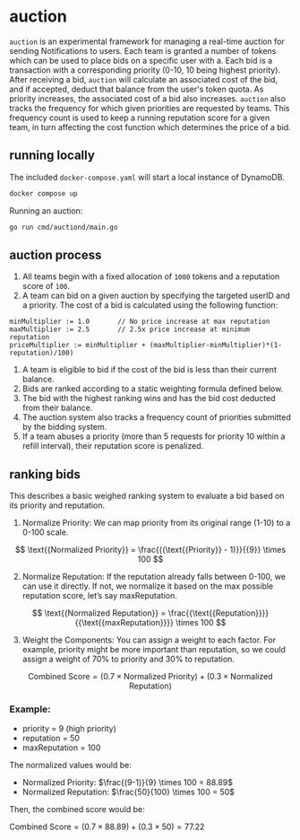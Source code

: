 # auction

`auction` is an experimental framework for managing a real-time auction for
sending Notifications to users. Each team is granted a number of tokens which
can be used to place bids on a specific user with a. Each bid is a transaction with
a corresponding priority (0-10, 10 being highest priority). After receiving
a bid, `auction` will calculate an associated cost of the bid, and if accepted,
deduct that balance from the user's token quota. As priority increases, the
associated cost of a bid also increases. `auction` also tracks the
frequency for which given priorities are requested by teams. This frequency
count is used to keep a running reputation score for a given team, in turn
affecting the cost function which determines the price of a bid.

## running locally

The included `docker-compose.yaml` will start a local instance of DynamoDB.

```bash
docker compose up
```

Running an auction:
```bash
go run cmd/auctiond/main.go
```

## auction process
1. All teams begin with a fixed allocation of `1000` tokens and a reputation
   score of `100`.
1. A team can bid on a given auction by specifying the targeted userID and
   a priority. The cost of a bid is calculated using the following function:

```
minMultiplier := 1.0       // No price increase at max reputation
maxMultiplier := 2.5       // 2.5x price increase at minimum reputation
priceMultiplier := minMultiplier + (maxMultiplier-minMultiplier)*(1-reputation)/100)
```
1. A team is eligible to bid if the cost of the bid is less than their current balance.
1. Bids are ranked according to a static weighting formula defined below.
1. The bid with the highest ranking wins and has the bid cost deducted from their balance.
1. The auction system also tracks a frequency count of priorities submitted by the bidding system.
1. If a team abuses a priority (more than 5 requests for priority 10 within a refill interval),
   their reputation score is penalized.

## ranking bids

This describes a basic weighed ranking system to evaluate a bid based on its priority and reputation.

1.	Normalize Priority:
We can map priority from its original range (1-10) to a 0-100 scale.

$$
\text{{Normalized Priority}} = \frac{{(\text{{Priority}} - 1)}}{{9}} \times 100
$$

2.	Normalize Reputation:
If the reputation already falls between 0-100, we can use it directly. If not, we normalize it based on the max possible reputation score, let’s say maxReputation.

$$
\text{{Normalized Reputation}} = \frac{{\text{{Reputation}}}}{{\text{{maxReputation}}}} \times 100
$$

3.	Weight the Components:
You can assign a weight to each factor. For example, priority might be more important than reputation, so we could assign a weight of 70% to priority and 30% to reputation.

$$
\text{{Combined Score}} = (0.7 \times \text{{Normalized Priority}}) + (0.3 \times \text{{Normalized Reputation}})
$$

### Example:
* priority = 9 (high priority)
* reputation = 50
* maxReputation = 100

The normalized values would be:

* Normalized Priority: $\frac{(9-1)}{9} \times 100 = 88.89$
* Normalized Reputation: $\frac{50}{100} \times 100 = 50$

Then, the combined score would be:

$\text{{Combined Score}} = (0.7 \times 88.89) + (0.3 \times 50) = 77.22$
